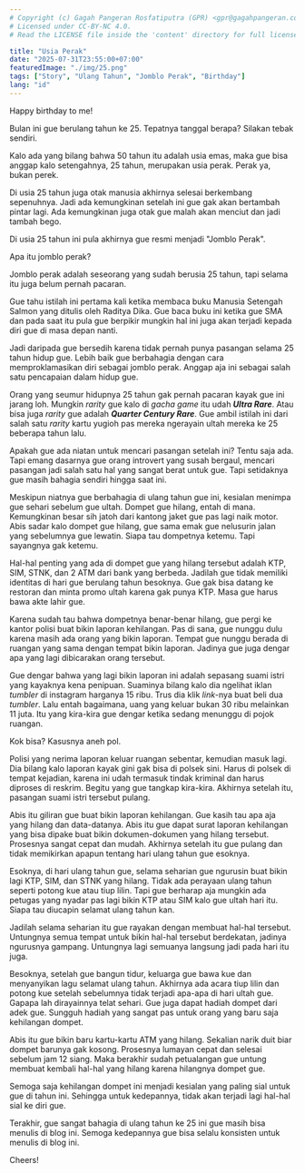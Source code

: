 ```yaml
---
# Copyright (c) Gagah Pangeran Rosfatiputra (GPR) <gpr@gagahpangeran.com>.
# Licensed under CC-BY-NC 4.0.
# Read the LICENSE file inside the 'content' directory for full license text.

title: "Usia Perak"
date: "2025-07-31T23:55:00+07:00"
featuredImage: "./img/25.png"
tags: ["Story", "Ulang Tahun", "Jomblo Perak", "Birthday"]
lang: "id"
---
```


Happy birthday to me!

<!-- excerpt -->

Bulan ini gue berulang tahun ke 25. Tepatnya tanggal berapa? Silakan tebak
sendiri.

Kalo ada yang bilang bahwa 50 tahun itu adalah usia emas, maka gue bisa anggap
kalo setengahnya, 25 tahun, merupakan usia perak. Perak ya, bukan perek.

Di usia 25 tahun juga otak manusia akhirnya selesai berkembang sepenuhnya. Jadi
ada kemungkinan setelah ini gue gak akan bertambah pintar lagi. Ada kemungkinan
juga otak gue malah akan menciut dan jadi tambah bego.

Di usia 25 tahun ini pula akhirnya gue resmi menjadi "Jomblo Perak".

Apa itu jomblo perak?

Jomblo perak adalah seseorang yang sudah berusia 25 tahun, tapi selama itu juga
belum pernah pacaran.

Gue tahu istilah ini pertama kali ketika membaca buku Manusia Setengah Salmon
yang ditulis oleh Raditya Dika. Gue baca buku ini ketika gue SMA dan pada saat
itu pula gue berpikir mungkin hal ini juga akan terjadi kepada diri gue di masa
depan nanti.

Jadi daripada gue bersedih karena tidak pernah punya pasangan selama 25 tahun
hidup gue. Lebih baik gue berbahagia dengan cara memproklamasikan diri sebagai
jomblo perak. Anggap aja ini sebagai salah satu pencapaian dalam hidup gue.

Orang yang seumur hidupnya 25 tahun gak pernah pacaran kayak gue ini jarang loh.
Mungkin _rarity_ gue kalo di _gacha game_ itu udah _**Ultra Rare**_. Atau bisa
juga _rarity_ gue adalah _**Quarter Century Rare**_. Gue ambil istilah ini dari
salah satu _rarity_ kartu yugioh pas mereka ngerayain ultah mereka ke 25
beberapa tahun lalu.

Apakah gue ada niatan untuk mencari pasangan setelah ini? Tentu saja ada. Tapi
emang dasarnya gue orang introvert yang susah bergaul, mencari pasangan jadi
salah satu hal yang sangat berat untuk gue. Tapi setidaknya gue masih bahagia
sendiri hingga saat ini.

Meskipun niatnya gue berbahagia di ulang tahun gue ini, kesialan menimpa gue
sehari sebelum gue ultah. Dompet gue hilang, entah di mana. Kemungkinan besar
sih jatoh dari kantong jaket gue pas lagi naik motor. Abis sadar kalo dompet gue
hilang, gue sama emak gue nelusurin jalan yang sebelumnya gue lewatin. Siapa tau
dompetnya ketemu. Tapi sayangnya gak ketemu.

Hal-hal penting yang ada di dompet gue yang hilang tersebut adalah KTP, SIM,
STNK, dan 2 ATM dari bank yang berbeda. Jadilah gue tidak memiliki identitas di
hari gue berulang tahun besoknya. Gue gak bisa datang ke restoran dan minta
promo ultah karena gak punya KTP. Masa gue harus bawa akte lahir gue.

Karena sudah tau bahwa dompetnya benar-benar hilang, gue pergi ke kantor polisi
buat bikin laporan kehilangan. Pas di sana, gue nunggu dulu karena masih ada
orang yang bikin laporan. Tempat gue nunggu berada di ruangan yang sama dengan
tempat bikin laporan. Jadinya gue juga dengar apa yang lagi dibicarakan orang
tersebut.

Gue dengar bahwa yang lagi bikin laporan ini adalah sepasang suami istri yang
kayaknya kena penipuan. Suaminya bilang kalo dia ngelihat iklan _tumbler_ di
instagram harganya 15 ribu. Trus dia klik _link_-nya buat beli dua _tumbler_.
Lalu entah bagaimana, uang yang keluar bukan 30 ribu melainkan 11 juta. Itu yang
kira-kira gue dengar ketika sedang menunggu di pojok ruangan.

Kok bisa? Kasusnya aneh pol.

Polisi yang nerima laporan keluar ruangan sebentar, kemudian masuk lagi. Dia
bilang kalo laporan kayak gini gak bisa di polsek sini. Harus di polsek di
tempat kejadian, karena ini udah termasuk tindak kriminal dan harus diproses di
reskrim. Begitu yang gue tangkap kira-kira. Akhirnya setelah itu, pasangan suami
istri tersebut pulang.

Abis itu giliran gue buat bikin laporan kehilangan. Gue kasih tau apa aja yang
hilang dan data-datanya. Abis itu gue dapat surat laporan kehilangan yang bisa
dipake buat bikin dokumen-dokumen yang hilang tersebut. Prosesnya sangat cepat
dan mudah. Akhirnya setelah itu gue pulang dan tidak memikirkan apapun tentang
hari ulang tahun gue esoknya.

Esoknya, di hari ulang tahun gue, selama seharian gue ngurusin buat bikin lagi
KTP, SIM, dan STNK yang hilang. Tidak ada perayaan ulang tahun seperti potong
kue atau tiup lilin. Tapi gue berharap aja mungkin ada petugas yang nyadar pas
lagi bikin KTP atau SIM kalo gue ultah hari itu. Siapa tau diucapin selamat
ulang tahun kan.

Jadilah selama seharian itu gue rayakan dengan membuat hal-hal tersebut.
Untungnya semua tempat untuk bikin hal-hal tersebut berdekatan, jadinya
ngurusnya gampang. Untungnya lagi semuanya langsung jadi pada hari itu juga.

Besoknya, setelah gue bangun tidur, keluarga gue bawa kue dan menyanyikan lagu
selamat ulang tahun. Akhirnya ada acara tiup lilin dan potong kue setelah
sebelumnya tidak terjadi apa-apa di hari ultah gue. Gapapa lah dirayainnya telat
sehari. Gue juga dapat hadiah dompet dari adek gue. Sungguh hadiah yang sangat
pas untuk orang yang baru saja kehilangan dompet.

Abis itu gue bikin baru kartu-kartu ATM yang hilang. Sekalian narik duit biar
dompet barunya gak kosong. Prosesnya lumayan cepat dan selesai sebelum jam 12
siang. Maka berakhir sudah petualangan gue untung membuat kembali hal-hal yang
hilang karena hilangnya dompet gue.

Semoga saja kehilangan dompet ini menjadi kesialan yang paling sial untuk gue di
tahun ini. Sehingga untuk kedepannya, tidak akan terjadi lagi hal-hal sial ke
diri gue.

Terakhir, gue sangat bahagia di ulang tahun ke 25 ini gue masih bisa menulis di
blog ini. Semoga kedepannya gue bisa selalu konsisten untuk menulis di blog ini.

Cheers!
